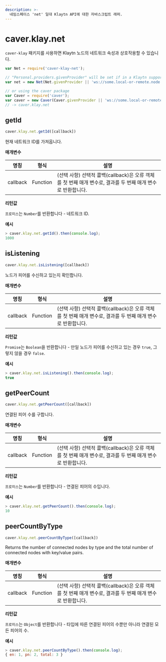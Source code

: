 ```yaml
---
description: >-
  네임스페이스 'net' 일대 Klaytn API에 대한 자바스크립트 래퍼.
---
```


# caver.klay.net

`caver-klay` 패키지를 사용하면 Klaytn 노드의 네트워크 속성과 상호작용할 수 있습니다.

```javascript
var Net = require('caver-klay-net');

// "Personal.providers.givenProvider" will be set if in a Klaytn supported browser.
var net = new Net(Net.givenProvider || 'ws://some.local-or-remote.node:8552');

// or using the caver package
var Caver = require('caver');
var caver = new Caver(Caver.givenProvider || 'ws://some.local-or-remote.node:8552');
// -> caver.klay.net
```


## getId

```javascript
caver.klay.net.getId([callback])
```

현재 네트워크 ID를 가져옵니다.

**매개변수**

| 명칭       | 형식       | 설명                                                                   |
| -------- | -------- | -------------------------------------------------------------------- |
| callback | Function | (선택 사항) 선택적 콜백(callback)은 오류 객체를 첫 번째 매개 변수로, 결과를 두 번째 매개 변수로 반환합니다. |

**리턴값**

`프로미스`는 `Number`를 반환합니다 - 네트워크 ID.

**예시**

```javascript
> caver.klay.net.getId().then(console.log);
1000
```


## isListening

```javascript
caver.klay.net.isListening([callback])
```

노드가 피어를 수신하고 있는지 확인합니다.

**매개변수**

| 명칭       | 형식       | 설명                                                                   |
| -------- | -------- | -------------------------------------------------------------------- |
| callback | Function | (선택 사항) 선택적 콜백(callback)은 오류 객체를 첫 번째 매개 변수로, 결과를 두 번째 매개 변수로 반환합니다. |

**리턴값**

`Promise`는 `Boolean`을 반환합니다 - 만일 노드가 피어를 수신하고 있는 경우 `true`, 그렇지 않을 경우 `false`.

**예시**

```javascript
> caver.klay.net.isListening().then(console.log);
true
```


## getPeerCount

```javascript
caver.klay.net.getPeerCount([callback])
```

연결된 피어 수를 구합니다.

**매개변수**

| 명칭       | 형식       | 설명                                                                   |
| -------- | -------- | -------------------------------------------------------------------- |
| callback | Function | (선택 사항) 선택적 콜백(callback)은 오류 객체를 첫 번째 매개 변수로, 결과를 두 번째 매개 변수로 반환합니다. |

**리턴값**

`프로미스`는 `Number`를 반환합니다 - 연결된 피어의 수입니다.

**예시**

```javascript
> caver.klay.net.getPeerCount().then(console.log);
10
```

## peerCountByType

```javascript
caver.klay.net.peerCountByType([callback])
```

Returns the number of connected nodes by type and the total number of connected nodes with key/value pairs.

**매개변수**

| 명칭       | 형식       | 설명                                                                   |
| -------- | -------- | -------------------------------------------------------------------- |
| callback | Function | (선택 사항) 선택적 콜백(callback)은 오류 객체를 첫 번째 매개 변수로, 결과를 두 번째 매개 변수로 반환합니다. |

**리턴값**

`프로미스`는 `Object`를 반환합니다 - 타입에 따른 연결된 피어의 수뿐만 아니라 연결된 모든 피어의 수.

**예시**

```javascript
> caver.klay.net.peerCountByType().then(console.log);
{ en: 1, pn: 2, total: 3 }
```
